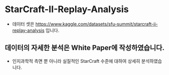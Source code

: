 # StarCraft-II-Replay-Analysis
- 데이터 셋은 https://www.kaggle.com/datasets/sfu-summit/starcraft-ii-replay-analysis 입니다.

## 데이터의 자세한 분석은 White Paper에 작성하였습니다.

- 인지과학적 측면 뿐 아니라 실질적인 StarCraft 수준에 대하여 상세히 분석하였습니다.

